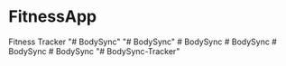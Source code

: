 # FitnessApp
 Fitness Tracker
"# BodySync" 
"# BodySync" 
#   B o d y S y n c  
 #   B o d y S y n c  
 #   B o d y S y n c  
 #   B o d y S y n c  
 "# BodySync-Tracker" 

